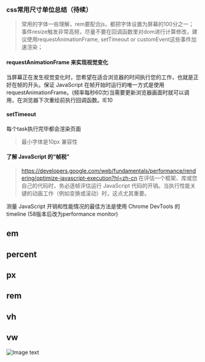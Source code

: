 ### css常用尺寸单位总结（待续）

> 常用的字体一些理解，rem要配合js，都把字体设置为屏幕的100分之一；
> 事件resize触发非常高频，尽量不要在回调函数里对dom进行计算修改，建议使用requestAnimationFrame, setTimeout or customEvent这些事件加速渲染；
#### requestAnimationFrame 来实现视觉变化
当屏幕正在发生视觉变化时，您希望在适合浏览器的时间执行您的工作，也就是正好在帧的开头。保证 JavaScript 在帧开始时运行的唯一方式是使用 requestAnimationFrame。(频率每秒60次)当需要更新浏览器画面时就可以调用，在浏览器下次重绘前执行回调函数。IE10

#### setTimeout
每个task执行完毕都会渲染页面
> 最小字体是10px
> 兼容性

#### 了解 JavaScript 的“帧税”
> https://developers.google.com/web/fundamentals/performance/rendering/optimize-javascript-execution?hl=zh-cn
在评估一个框架、库或您自己的代码时，务必逐帧评估运行 JavaScript 代码的开销。当执行性能关键的动画工作（例如变换或滚动）时，这点尤其重要。

测量 JavaScript 开销和性能情况的最佳方法是使用 Chrome DevTools 的timeline (58版本后改为performance monitor)
## em
## percent
## px
## rem
## vh
## vw

![Image text](https://github.com/yangmei123/css-length-unit/blob/master/demo.gif)

